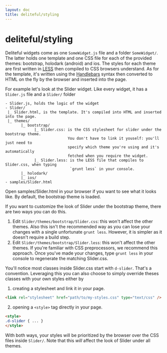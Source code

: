 ```yaml
---
layout: doc
title: deliteful/styling
---
```


# deliteful/styling

Deliteful widgets come as one `SomeWidget.js` file and a folder `SomeWidget/`. 
The latter holds one template and one CSS file for each of the provided themes: bootstrap, holodark (android) and ios.
The styles for each theme are first written in [LESS](http://lesscss.org/) then compiled to CSS browsers understand. 
As for the template, it's written using the [Handlebars](http://handlebarsjs.com/) syntax then converted to HTML on 
the fly by the browser and inserted into the page.

For example let's look at the Slider widget. Like every widget, it has a `Slider.js` file and a `Slider/` folder

```
- Slider.js, holds the logic of the widget
- Slider/
 |_ Slider.html, is the template. It's compiled into HTML and inserted into the page.
 |_ themes/
       |_ bootstrap/
             |_ Slider.css: is the CSS stylesheet for slider under the bootstrap theme. 
                            You don't have to link it youself: you'll just need to 
                            specify which theme you're using and it's automatically 
                            fetched when you require the widget.
             |_ Slider.less: is the LESS file that compiles to Slider.css, when typing 
                             `grunt less` in your console.
       |_ holodark/
       |_ ios/
- samples/Slider.html
```

Open samples/Slider.html in your browser if you want to see what it looks like. By default, the bootstrap theme is loaded. 

If you want to customize the look of Slider under the bootstrap theme, there are two ways you can do this.

1. Edit `Slider/themes/bootstrap/Slider.css`: 
   this won't affect the other themes. Also this isn't the recommended way as you can lose your changes with a single unfortunate `grunt less`.
   However, it is simpler as it doesn't require a build step.
2. Edit `Slider/themes/bootstrap/Slider.less`:
   this won't affect the other themes. If you're familiar with CSS preprocessors, we recommend this approach. Once you've
   made your changes, type `grunt less` in your console to regenerate the matching Slider.css.

You'll notice most classes inside Slider.css start with `d-slider`. That's a convention.
Leveraging this you can also choose to simply override theses classes with your own styles either by

1. creating a stylesheet and link it in your page. 
  ```html
<link rel="stylesheet" href="path/to/my-styles.css" type="text/css" />
  ```

2. opening a `<style>` tag directly in your page.
  ```html
<style>
.d-slider { ... }
</style>
  ```

With both ways, your styles will be prioritized by the browser over the CSS files inside `Slider/`.
Note that this *will* affect the look of Slider under all themes.


